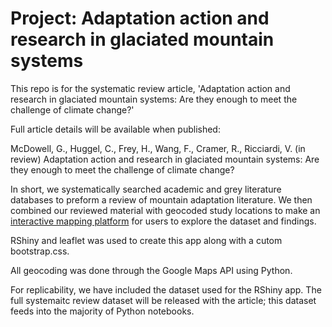 # Project: Adaptation action and research in glaciated mountain systems

This repo is for the systematic review article, 'Adaptation action and research in glaciated mountain  systems: Are they enough to meet the challenge of climate change?'



Full article details will be available when published:

McDowell, G., Huggel, C., Frey, H., Wang, F., Cramer, R., Ricciardi, V.  (in review) Adaptation action and research in glaciated mountain  systems: Are they enough to meet the challenge of climate change?



In short, we systematically searched academic and grey literature databases to preform a review of mountain adaptation literature. We then combined our reviewed material with geocoded study locations to make an [interactive mapping platform](https://mtn-adaptation.shinyapps.io/mcdowell_etal_2018/) for users to explore the dataset and findings.

RShiny and leaflet was used to create this app along with a cutom bootstrap.css.

All geocoding was done through the Google Maps API using Python.

For replicability, we have included the dataset used for the RShiny app. The full systemaitc review dataset will be released with the article; this dataset feeds into the majority of Python notebooks. 